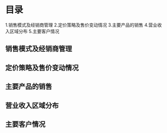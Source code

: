 # 目录
1.销售模式及经销商管理
2.定价策略及售价变动情况
3.主要产品的销售
4.营业收入区域分布
5.主要客户情况

## 销售模式及经销商管理
## 定价策略及售价变动情况
## 主要产品的销售
## 营业收入区域分布
## 主要客户情况